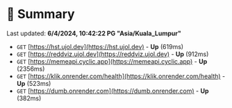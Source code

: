 # 📖 Summary
Last updated: **6/4/2024, 10:42:22 PG "Asia/Kuala_Lumpur"**

- `GET` [https://hst.ujol.dev](https://hst.ujol.dev) - **Up** (619ms)
- `GET` [https://reddviz.ujol.dev](https://reddviz.ujol.dev) - **Up** (912ms)
- `GET` [https://memeapi.cyclic.app](https://memeapi.cyclic.app) - **Up** (2356ms)
- `GET` [https://klik.onrender.com/health](https://klik.onrender.com/health) - **Up** (523ms)
- `GET` [https://dumb.onrender.com](https://dumb.onrender.com) - **Up** (382ms)
